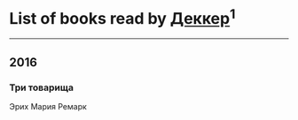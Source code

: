 # List of books read by [Деккер](https://www.facebook.com/app_scoped_user_id/726970827489875/)<sup>1</sup>
---

## 2016

### Три товарища
Эрих Мария Ремарк



